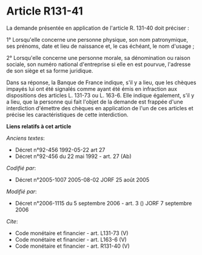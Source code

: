 # Article R131-41

La demande présentée en application de l'article R. 131-40 doit préciser : 

1° Lorsqu'elle concerne une personne physique, son nom patronymique, ses prénoms, date et lieu de naissance et, le cas
échéant, le nom d'usage ; 

2° Lorsqu'elle concerne une personne morale, sa dénomination ou raison sociale, son numéro national d'entreprise si elle en
est pourvue, l'adresse de son siège et sa forme juridique. 

Dans sa réponse, la Banque de France indique, s'il y a lieu, que les chèques impayés lui ont été signalés comme ayant été
émis en infraction aux dispositions des articles L. 131-73 ou L. 163-6. Elle indique également, s'il y a lieu, que la
personne qui fait l'objet de la demande est frappée d'une interdiction d'émettre des chèques en application de l'un de ces
articles et précise les caractéristiques de cette interdiction.

**Liens relatifs à cet article**

_Anciens textes_:

  - Décret n°92-456 1992-05-22 art 27
  - Décret n°92-456 du 22 mai 1992 - art. 27 (Ab)

_Codifié par_:

  - Décret n°2005-1007 2005-08-02 JORF 25 août 2005

_Modifié par_:

  - Décret n°2006-1115 du 5 septembre 2006 - art. 3 () JORF 7 septembre 2006

_Cite_:

  - Code monétaire et financier - art. L131-73 (V)
  - Code monétaire et financier - art. L163-6 (V)
  - Code monétaire et financier - art. R131-40 (V)
